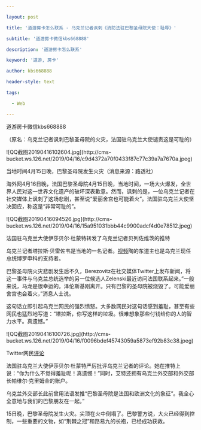 ---
layout: post
title: '道游房卡怎么联系 - 乌克兰记者讽刺《消防法驻巴黎圣母院大使：耻辱》'
subtitle: '道游房卡微信kbs668888'
description: '道游房卡怎么联系'
keyword: '道游, 房卡'
author: kbs668888
header-style: text
tags:
  - Web
---
道游房卡微信kbs668888

（原名：乌克兰记者讽刺巴黎圣母院的火灾，法国驻乌克兰大使谴责这是可耻的）

![QQ截图20190416102604.jpg](http://cms-
bucket.ws.126.net/2019/04/16/c9d4372a70f0433f87c77c39a7a7670a.jpeg)

当地时间4月15日晚，巴黎圣母院发生火灾（消息来源：路透社）

海外网4月16日晚，法国巴黎圣母院4月15日晚，当地时间，一场大火爆发，全世界人民对这一世界文化遗产的破坏深表歉意。然而，讽刺的是，一位乌克兰记者在社交媒体上讽刺了这场悲剧，甚至说“爱丽舍宫也可能着火”。法国驻乌克兰大使坚决回应，称这是“非常可耻的”。

![QQ截图20190416094526.jpg](http://cms-
bucket.ws.126.net/2019/04/16/15a951031bbb44c9900adcf4d0e78512.jpeg)

法国驻乌克兰大使伊莎贝尔·杜蒙特转发了乌克兰记者贝列佐维茨的推特

乌克兰记者塔拉斯·贝雷佐韦是当地的一名记者。[视频](http://v.haiwainet.cn/)陶的东道主也是乌克兰现任总统博罗申科的支持者。

巴黎圣母院火灾悲剧发生后不久，Berezovitz在社交媒体Twitter上发布新闻，将这一事件与乌克兰总统选举的另一位候选人Zelenski最近访问法国联系起来。”一般来说，马龙是很幸运的。泽伦斯基刚离开。只有巴黎的圣母院被烧毁了。可能爱丽舍宫也会着火，”消息人士说。

这句话立即引起乌克兰网民的强烈愤怒。大多数网民对这句话感到羞耻，甚至有些网民也猛烈地写道：“塔拉斯，你写这样的垃圾。很难想象那些付钱给你的人的智力水平。真遗憾。”

![QQ截图20190416100726.jpg](http://cms-
bucket.ws.126.net/2019/04/16/f0096bdef45743059a5873ef92b83c38.jpeg)

Twitter网民[评论](http://opinion.haiwainet.cn/)

法国驻乌克兰大使伊莎贝尔·杜蒙特严厉批评乌克兰记者的评论。她在推特上说：“你为什么不觉得羞耻呢！真遗憾！”同时，艾特还拥有乌克兰外交部和外交部长帕维尔·克里姆金的账户。

乌克兰外交部长此前曾用法语发推“巴黎圣母院是法国和欧洲文化的象征”。我全心全意地与我们的巴黎朋友在一起。”

15日晚，巴黎圣母院发生火灾。尖顶在火中倒塌了。巴黎警方说，大火已经得到控制，一些重要的文物，如“荆棘之冠”和路易九的长袍，已经成功获救。

  

